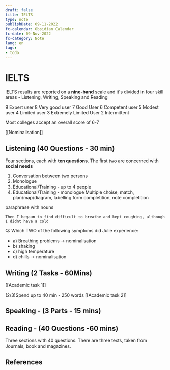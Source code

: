 ```yaml
---
draft: false
title: IELTS
type: note
publishDate: 09-11-2022
fc-calendar: Obsidian Calendar
fc-date: 09-Nov-2022
fc-category: Note
lang: en
tags:
- todo
---
```


# IELTS

IELTS results are reported on a **nine-band** scale and it's divided in four skill areas - Listening, Writing, Speaking and Reading

9 Expert user
8 Very good user
7 Good User
6 Competent user
5 Modest user
4 Limited user
3 Extremely Limited User
2 Intermittent

Most colleges accept an overall score of  6-7

[[Nominalisation]]


## Listening (40 Questions - 30 min) 
Four sections, each with **ten questions**. The first two are concerned with **social needs** 
1. Conversation between two persons
2. Monologue
3. Educational/Training - up to 4 people
4. Educational/Training - monologue
Multiple choise, match, plan/map/diagram, labelling form completition, note completition

paraphrase with nouns
```
Then I begaun to find difficult to breathe and kept coughing, although I didnt have a cold
```
Q: Which TWO of the following symptoms did Julie experience:
- a) Breathing problems -> nominalisation
- b) shaking
- c) high temperature
- d) chills -> nominalisation


## Writing  (2 Tasks - 60Mins)


[[Academic task 1]]

(2/3)Spend up to 40 min - 250 words
[[Academic task 2]]


## Speaking - (3 Parts - 15 mins)



## Reading - (40 Questions -60 mins)
Three sections with 40 questions. There are three texts, taken from Journals, book and magazines. 

## References
